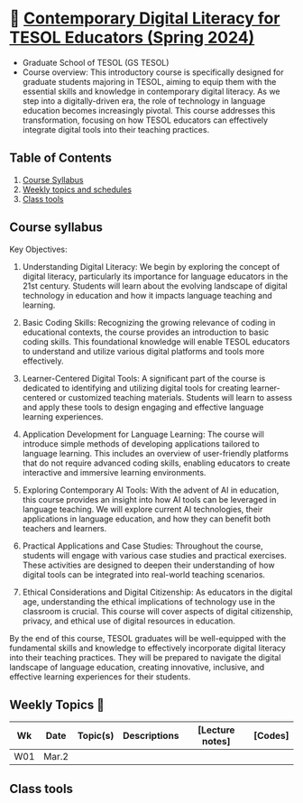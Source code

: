 # 🌿 [Contemporary Digital Literacy for TESOL Educators (Spring 2024)](#top)

+ Graduate School of TESOL (GS TESOL)
+ Course overview: This introductory course is specifically designed for graduate students majoring in TESOL, aiming to equip them with the essential skills and knowledge in contemporary digital literacy. As we step into a digitally-driven era, the role of technology in language education becomes increasingly pivotal. This course addresses this transformation, focusing on how TESOL educators can effectively integrate digital tools into their teaching practices.

## Table of Contents
1. [Course Syllabus](#course-syllabus)
2. [Weekly topics and schedules](#weekly-topics)
3. [Class tools](#class-tools)




  
## Course syllabus

Key Objectives:

1. Understanding Digital Literacy: We begin by exploring the concept of digital literacy, particularly its importance for language educators in the 21st century. Students will learn about the evolving landscape of digital technology in education and how it impacts language teaching and learning.

2. Basic Coding Skills: Recognizing the growing relevance of coding in educational contexts, the course provides an introduction to basic coding skills. This foundational knowledge will enable TESOL educators to understand and utilize various digital platforms and tools more effectively.

3. Learner-Centered Digital Tools: A significant part of the course is dedicated to identifying and utilizing digital tools for creating learner-centered or customized teaching materials. Students will learn to assess and apply these tools to design engaging and effective language learning experiences.

4. Application Development for Language Learning: The course will introduce simple methods of developing applications tailored to language learning. This includes an overview of user-friendly platforms that do not require advanced coding skills, enabling educators to create interactive and immersive learning environments.

5. Exploring Contemporary AI Tools: With the advent of AI in education, this course provides an insight into how AI tools can be leveraged in language teaching. We will explore current AI technologies, their applications in language education, and how they can benefit both teachers and learners.

6. Practical Applications and Case Studies: Throughout the course, students will engage with various case studies and practical exercises. These activities are designed to deepen their understanding of how digital tools can be integrated into real-world teaching scenarios.

7. Ethical Considerations and Digital Citizenship: As educators in the digital age, understanding the ethical implications of technology use in the classroom is crucial. This course will cover aspects of digital citizenship, privacy, and ethical use of digital resources in education.

By the end of this course, TESOL graduates will be well-equipped with the fundamental skills and knowledge to effectively incorporate digital literacy into their teaching practices. They will be prepared to navigate the digital landscape of language education, creating innovative, inclusive, and effective learning experiences for their students.

## Weekly Topics 📗 

|Wk|Date|Topic(s)|Descriptions|[Lecture notes]|[Codes]|
|--|--|--|--|--|--|
|W01|Mar.2|||||
## Class tools
